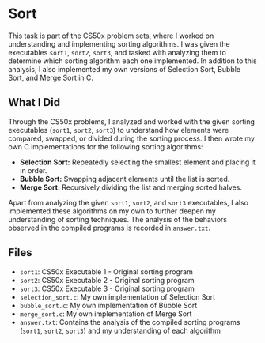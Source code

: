 # Sort

This task is part of the CS50x problem sets, where I worked on understanding and implementing sorting algorithms. I was given the executables `sort1`, `sort2`, `sort3`, and tasked with analyzing them to determine which sorting algorithm each one implemented. In addition to this analysis, I also implemented my own versions of Selection Sort, Bubble Sort, and Merge Sort in C.

## What I Did

Through the CS50x problems, I analyzed and worked with the given sorting executables (`sort1`, `sort2`, `sort3`) to understand how elements were compared, swapped, or divided during the sorting process. I then wrote my own C implementations for the following sorting algorithms:

- **Selection Sort:** Repeatedly selecting the smallest element and placing it in order.
- **Bubble Sort:** Swapping adjacent elements until the list is sorted.
- **Merge Sort:** Recursively dividing the list and merging sorted halves.

Apart from analyzing the given `sort1`, `sort2`, and `sort3` executables, I also implemented these algorithms on my own to further deepen my understanding of sorting techniques. The analysis of the behaviors observed in the compiled programs is recorded in `answer.txt`.

## Files

- `sort1`: CS50x Executable 1 - Original sorting program
- `sort2`: CS50x Executable 2 - Original sorting program
- `sort3`: CS50x Executable 3 - Original sorting program
- `selection_sort.c`: My own implementation of Selection Sort
- `bubble_sort.c`: My own implementation of Bubble Sort
- `merge_sort.c`: My own implementation of Merge Sort
- `answer.txt`: Contains the analysis of the compiled sorting programs (`sort1`, `sort2`, `sort3`) and my understanding of each algorithm
